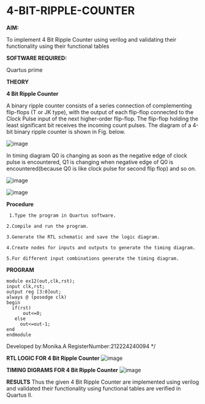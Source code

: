 # 4-BIT-RIPPLE-COUNTER

**AIM:**

To implement  4 Bit Ripple Counter using verilog and validating their functionality using their functional tables

**SOFTWARE REQUIRED:**

Quartus prime

**THEORY**

**4 Bit Ripple Counter**

A binary ripple counter consists of a series connection of complementing flip-flops (T or JK type), with the output of each flip-flop connected to the Clock Pulse input of the next higher-order flip-flop. The flip-flop holding the least significant bit receives the incoming count pulses. The diagram of a 4-bit binary ripple counter is shown in Fig. below.

![image](https://github.com/naavaneetha/4-BIT-RIPPLE-COUNTER/assets/154305477/cb4b74d4-31ab-4359-95d0-d22e67daba13)

In timing diagram Q0 is changing as soon as the negative edge of clock pulse is encountered, Q1 is changing when negative edge of Q0 is encountered(because Q0 is like clock pulse for second flip flop) and so on.

![image](https://github.com/naavaneetha/4-BIT-RIPPLE-COUNTER/assets/154305477/a573a7d6-014e-4e54-93e6-e2ac9530960b)

![image](https://github.com/naavaneetha/4-BIT-RIPPLE-COUNTER/assets/154305477/85e1958a-2fc1-49bb-9a9f-d58ccbf3663c)

**Procedure**
```
 1.Type the program in Quartus software.

2.Compile and run the program.

3.Generate the RTL schematic and save the logic diagram.

4.Create nodes for inputs and outputs to generate the timing diagram.

5.For different input combinations generate the timing diagram.
```

**PROGRAM**
```
module ex12(out,clk,rst);
input clk,rst;
output reg [3:0]out;
always @ (posedge clk)
begin
  if(rst)
      out<=0;
   else
     out<=out-1;
end
endmodule
```

 Developed by:Monika.A
 RegisterNumber:212224240094
*/

**RTL LOGIC FOR 4 Bit Ripple Counter**
![image](https://github.com/user-attachments/assets/acc28e50-17e2-4b31-a433-374517bc4867)


**TIMING DIGRAMS FOR 4 Bit Ripple Counter**
![image](https://github.com/user-attachments/assets/a7354d65-402a-4b91-b8b6-c2c303459001)


**RESULTS**
Thus the given 4 Bit Ripple Counter are implemented using verilog and validated their functionality using functional tables are verified in Quartus II.


